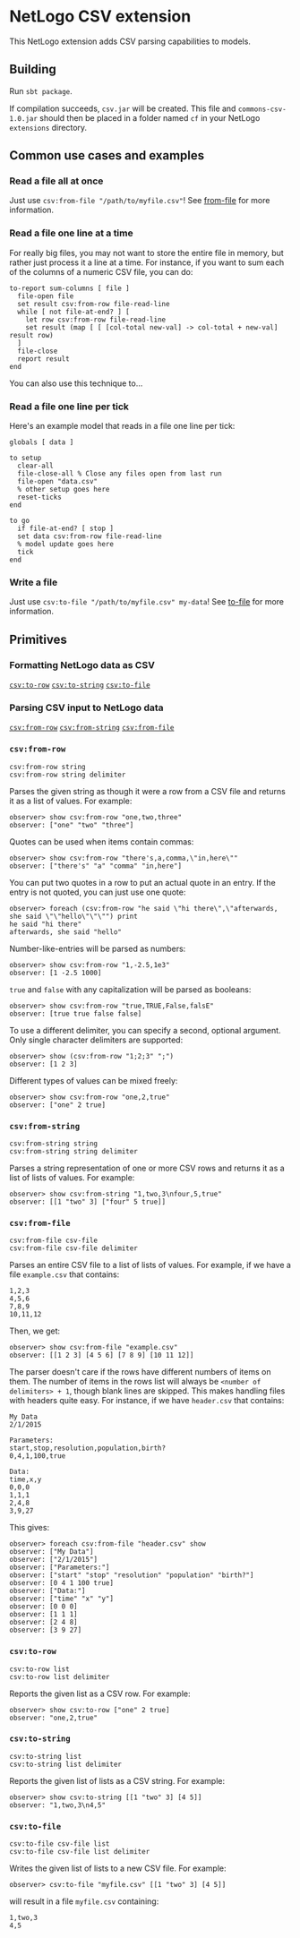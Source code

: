 
# NetLogo CSV extension

This NetLogo extension adds CSV parsing capabilities to models.

## Building

Run `sbt package`.

If compilation succeeds, `csv.jar` will be created. This file and `commons-csv-1.0.jar` should then be placed in a folder named `cf` in your NetLogo `extensions` directory.
## Common use cases and examples

### Read a file all at once

Just use `csv:from-file "/path/to/myfile.csv"`! See [from-file](#csvfrom-file) for more information.

### Read a file one line at a time

For really big files, you may not want to store the entire file in memory, but rather just process it a line at a time. For instance, if you want to sum each of the columns of a numeric CSV file, you can do:

```NetLogo
to-report sum-columns [ file ]
  file-open file
  set result csv:from-row file-read-line
  while [ not file-at-end? ] [
    let row csv:from-row file-read-line
    set result (map [ [ [col-total new-val] -> col-total + new-val] result row)
  ]
  file-close
  report result
end
```

You can also use this technique to...

### Read a file one line per tick

Here's an example model that reads in a file one line per tick:

```NetLogo
globals [ data ]

to setup
  clear-all
  file-close-all % Close any files open from last run
  file-open "data.csv"
  % other setup goes here
  reset-ticks
end

to go
  if file-at-end? [ stop ]
  set data csv:from-row file-read-line
  % model update goes here
  tick
end
```

### Write a file

Just use `csv:to-file "/path/to/myfile.csv" my-data`! See [to-file](#csvto-file) for more information.

## Primitives

### Formatting NetLogo data as CSV

[`csv:to-row`](#csvto-row)
[`csv:to-string`](#csvto-string)
[`csv:to-file`](#csvto-file)

### Parsing CSV input to NetLogo data

[`csv:from-row`](#csvfrom-row)
[`csv:from-string`](#csvfrom-string)
[`csv:from-file`](#csvfrom-file)



### `csv:from-row`

```NetLogo
csv:from-row string
csv:from-row string delimiter
```


Parses the given string as though it were a row from a CSV file and returns it as a list of values. For example:

```NetLogo
observer> show csv:from-row "one,two,three"
observer: ["one" "two" "three"]
```

Quotes can be used when items contain commas:

```NetLogo
observer> show csv:from-row "there's,a,comma,\"in,here\""
observer: ["there's" "a" "comma" "in,here"]
```

You can put two quotes in a row to put an actual quote in an entry. If the entry is not quoted, you can just use one quote:

```NetLogo
observer> foreach (csv:from-row "he said \"hi there\",\"afterwards, she said \"\"hello\"\"\"") print
he said "hi there"
afterwards, she said "hello"
```

Number-like-entries will be parsed as numbers:

```NetLogo
observer> show csv:from-row "1,-2.5,1e3"
observer: [1 -2.5 1000]
```

`true` and `false` with any capitalization will be parsed as booleans:

```NetLogo
observer> show csv:from-row "true,TRUE,False,falsE"
observer: [true true false false]
```

To use a different delimiter, you can specify a second, optional argument. Only single character delimiters are supported:

```NetLogo
observer> show (csv:from-row "1;2;3" ";")
observer: [1 2 3]
```

Different types of values can be mixed freely:

``` NetLogo
observer> show csv:from-row "one,2,true"
observer: ["one" 2 true]
```
    


### `csv:from-string`

```NetLogo
csv:from-string string
csv:from-string string delimiter
```


Parses a string representation of one or more CSV rows and returns it as a list of lists of values. For example:

```NetLogo
observer> show csv:from-string "1,two,3\nfour,5,true"
observer: [[1 "two" 3] ["four" 5 true]]
```


### `csv:from-file`

```NetLogo
csv:from-file csv-file
csv:from-file csv-file delimiter
```


Parses an entire CSV file to a list of lists of values. For example, if we have a file `example.csv` that contains:

    1,2,3
    4,5,6
    7,8,9
    10,11,12

Then, we get:

```NetLogo
observer> show csv:from-file "example.csv"
observer: [[1 2 3] [4 5 6] [7 8 9] [10 11 12]]
```

The parser doesn't care if the rows have different numbers of items on them. The number of items in the rows list
will always be `<number of delimiters> + 1`, though blank lines are skipped. This makes handling files with headers
quite easy. For instance, if we have `header.csv` that contains:

    My Data
    2/1/2015

    Parameters:
    start,stop,resolution,population,birth?
    0,4,1,100,true

    Data:
    time,x,y
    0,0,0
    1,1,1
    2,4,8
    3,9,27


This gives:

```NetLogo
observer> foreach csv:from-file "header.csv" show
observer: ["My Data"]
observer: ["2/1/2015"]
observer: ["Parameters:"]
observer: ["start" "stop" "resolution" "population" "birth?"]
observer: [0 4 1 100 true]
observer: ["Data:"]
observer: ["time" "x" "y"]
observer: [0 0 0]
observer: [1 1 1]
observer: [2 4 8]
observer: [3 9 27]
```


### `csv:to-row`

```NetLogo
csv:to-row list
csv:to-row list delimiter
```


Reports the given list as a CSV row. For example:

```NetLogo
observer> show csv:to-row ["one" 2 true]
observer: "one,2,true"
```


### `csv:to-string`

```NetLogo
csv:to-string list
csv:to-string list delimiter
```


Reports the given list of lists as a CSV string. For example:

```NetLogo
observer> show csv:to-string [[1 "two" 3] [4 5]]
observer: "1,two,3\n4,5"
```


### `csv:to-file`

```NetLogo
csv:to-file csv-file list
csv:to-file csv-file list delimiter
```


Writes the given list of lists to a new CSV file. For example:

```NetLogo
observer> csv:to-file "myfile.csv" [[1 "two" 3] [4 5]]
```

will result in a file `myfile.csv` containing:

    1,two,3
    4,5



